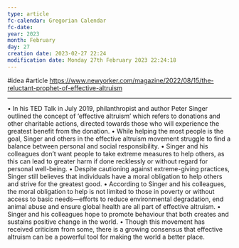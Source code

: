 ```yaml
---
type: article
fc-calendar: Gregorian Calendar
fc-date: 
year: 2023
month: February
day: 27
creation date: 2023-02-27 22:24
modification date: Monday 27th February 2023 22:24:18
---
```

#idea #article 
https://www.newyorker.com/magazine/2022/08/15/the-reluctant-prophet-of-effective-altruism
___
• In his TED Talk in July 2019, philanthropist and author Peter Singer outlined the concept of ‘effective altruism’ which refers to donations and other charitable actions, directed towards those who will experience the greatest benefit from the donation.
• While helping the most people is the goal, Singer and others in the effective altruism movement struggle to find a balance between personal and social responsibility.
• Singer and his colleagues don’t want people to take extreme measures to help others, as this can lead to greater harm if done recklessly or without regard for personal well-being.
• Despite cautioning against extreme-giving practices, Singer still believes that individuals have a moral obligation to help others and strive for the greatest good.
• According to Singer and his colleagues, the moral obligation to help is not limited to those in poverty or without access to basic needs—efforts to reduce environmental degradation, end animal abuse and ensure global health are all part of effective altruism.
• Singer and his colleagues hope to promote behaviour that both creates and sustains positive change in the world.
• Though this movement has received criticism from some, there is a growing consensus that effective altruism can be a powerful tool for making the world a better place.




